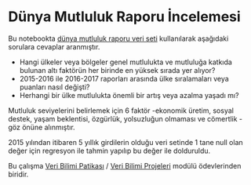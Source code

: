 # Dünya Mutluluk Raporu İncelemesi

Bu notebookta [dünya mutluluk raporu veri seti](https://www.kaggle.com/unsdsn/world-happiness) kullanılarak aşağıdaki sorulara cevaplar aranmıştır.

- Hangi ülkeler veya bölgeler genel mutlulukta ve mutluluğa katkıda bulunan altı faktörün her birinde en yüksek sırada yer alıyor?
- 2015-2016 ile 2016-2017 raporları arasında ülke sıralamaları veya puanları nasıl değişti?
- Herhangi bir ülke mutlulukta önemli bir artış veya azalma yaşadı mı?

Mutluluk seviyelerini belirlemek için 6 faktör -ekonomik üretim, sosyal destek, yaşam beklentisi, özgürlük, yolsuzluğun olmaması ve cömertlik - göz önüne alınmıştır.

2015 yılından itibaren 5 yıllık girdilerin olduğu veri setinde 1 tane null olan değer için regresyon ile tahmin yapılıp bu değer ile dolduruldu.

Bu çalışma [Veri Bilimi Patikası](https://app.patika.dev/egitimler/veri-bilimi-patikasi) / [Veri Bilimi Projeleri](https://app.patika.dev/moduller/veri-bilimi-projeleri/) modülü ödevlerinden biridir.

